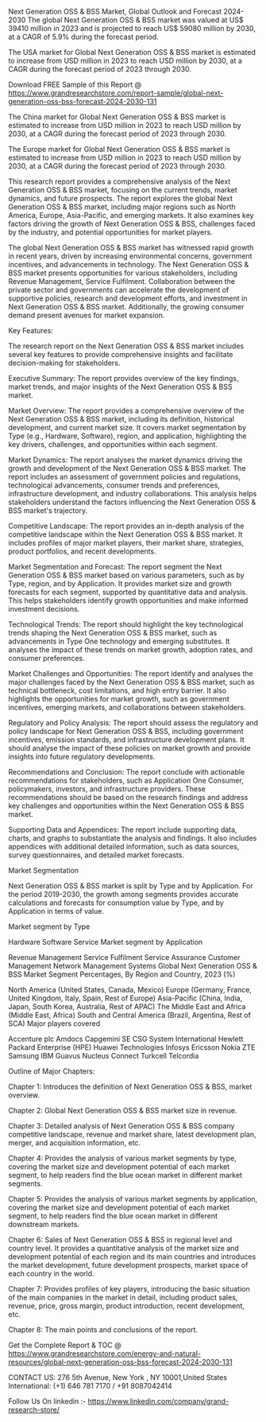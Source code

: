 Next Generation OSS & BSS Market, Global Outlook and Forecast 2024-2030
The global Next Generation OSS & BSS market was valued at US$ 39410 million in 2023 and is projected to reach US$ 59080 million by 2030, at a CAGR of 5.9% during the forecast period.

The USA market for Global Next Generation OSS & BSS market is estimated to increase from USD million in 2023 to reach USD million by 2030, at a CAGR during the forecast period of 2023 through 2030.

Download FREE Sample of this Report @ https://www.grandresearchstore.com/report-sample/global-next-generation-oss-bss-forecast-2024-2030-131

The China market for Global Next Generation OSS & BSS market is estimated to increase from USD million in 2023 to reach USD million by 2030, at a CAGR during the forecast period of 2023 through 2030.

The Europe market for Global Next Generation OSS & BSS market is estimated to increase from USD million in 2023 to reach USD million by 2030, at a CAGR during the forecast period of 2023 through 2030.

This research report provides a comprehensive analysis of the Next Generation OSS & BSS market, focusing on the current trends, market dynamics, and future prospects. The report explores the global Next Generation OSS & BSS market, including major regions such as North America, Europe, Asia-Pacific, and emerging markets. It also examines key factors driving the growth of Next Generation OSS & BSS, challenges faced by the industry, and potential opportunities for market players.

The global Next Generation OSS & BSS market has witnessed rapid growth in recent years, driven by increasing environmental concerns, government incentives, and advancements in technology. The Next Generation OSS & BSS market presents opportunities for various stakeholders, including Revenue Management, Service Fulfilment. Collaboration between the private sector and governments can accelerate the development of supportive policies, research and development efforts, and investment in Next Generation OSS & BSS market. Additionally, the growing consumer demand present avenues for market expansion.

Key Features:

The research report on the Next Generation OSS & BSS market includes several key features to provide comprehensive insights and facilitate decision-making for stakeholders.

Executive Summary: The report provides overview of the key findings, market trends, and major insights of the Next Generation OSS & BSS market.

Market Overview: The report provides a comprehensive overview of the Next Generation OSS & BSS market, including its definition, historical development, and current market size. It covers market segmentation by Type (e.g., Hardware, Software), region, and application, highlighting the key drivers, challenges, and opportunities within each segment.

Market Dynamics: The report analyses the market dynamics driving the growth and development of the Next Generation OSS & BSS market. The report includes an assessment of government policies and regulations, technological advancements, consumer trends and preferences, infrastructure development, and industry collaborations. This analysis helps stakeholders understand the factors influencing the Next Generation OSS & BSS market's trajectory.

Competitive Landscape: The report provides an in-depth analysis of the competitive landscape within the Next Generation OSS & BSS market. It includes profiles of major market players, their market share, strategies, product portfolios, and recent developments.

Market Segmentation and Forecast: The report segment the Next Generation OSS & BSS market based on various parameters, such as by Type, region, and by Application. It provides market size and growth forecasts for each segment, supported by quantitative data and analysis. This helps stakeholders identify growth opportunities and make informed investment decisions.

Technological Trends: The report should highlight the key technological trends shaping the Next Generation OSS & BSS market, such as advancements in Type One technology and emerging substitutes. It analyses the impact of these trends on market growth, adoption rates, and consumer preferences.

Market Challenges and Opportunities: The report identify and analyses the major challenges faced by the Next Generation OSS & BSS market, such as technical bottleneck, cost limitations, and high entry barrier. It also highlights the opportunities for market growth, such as government incentives, emerging markets, and collaborations between stakeholders.

Regulatory and Policy Analysis: The report should assess the regulatory and policy landscape for Next Generation OSS & BSS, including government incentives, emission standards, and infrastructure development plans. It should analyse the impact of these policies on market growth and provide insights into future regulatory developments.

Recommendations and Conclusion: The report conclude with actionable recommendations for stakeholders, such as Application One Consumer, policymakers, investors, and infrastructure providers. These recommendations should be based on the research findings and address key challenges and opportunities within the Next Generation OSS & BSS market.

Supporting Data and Appendices: The report include supporting data, charts, and graphs to substantiate the analysis and findings. It also includes appendices with additional detailed information, such as data sources, survey questionnaires, and detailed market forecasts.

Market Segmentation

Next Generation OSS & BSS market is split by Type and by Application. For the period 2019-2030, the growth among segments provides accurate calculations and forecasts for consumption value by Type, and by Application in terms of value.

Market segment by Type

Hardware
Software
Service
Market segment by Application

Revenue Management
Service Fulfilment
Service Assurance
Customer Management
Network Management Systems
Global Next Generation OSS & BSS Market Segment Percentages, By Region and Country, 2023 (%)

North America (United States, Canada, Mexico)
Europe (Germany, France, United Kingdom, Italy, Spain, Rest of Europe)
Asia-Pacific (China, India, Japan, South Korea, Australia, Rest of APAC)
The Middle East and Africa (Middle East, Africa)
South and Central America (Brazil, Argentina, Rest of SCA)
Major players covered

Accenture plc
Amdocs
Capgemini SE
CSG System International
Hewlett Packard Enterprise (HPE)
Huawei Technologies
Infosys
Ericsson
Nokia
ZTE
Samsung
IBM
Guavus
Nucleus Connect
Turkcell
Telcordia

Outline of Major Chapters:

Chapter 1: Introduces the definition of Next Generation OSS & BSS, market overview.

Chapter 2: Global Next Generation OSS & BSS market size in revenue.

Chapter 3: Detailed analysis of Next Generation OSS & BSS company competitive landscape, revenue and market share, latest development plan, merger, and acquisition information, etc.

Chapter 4: Provides the analysis of various market segments by type, covering the market size and development potential of each market segment, to help readers find the blue ocean market in different market segments.

Chapter 5: Provides the analysis of various market segments by application, covering the market size and development potential of each market segment, to help readers find the blue ocean market in different downstream markets.

Chapter 6: Sales of Next Generation OSS & BSS in regional level and country level. It provides a quantitative analysis of the market size and development potential of each region and its main countries and introduces the market development, future development prospects, market space of each country in the world.

Chapter 7: Provides profiles of key players, introducing the basic situation of the main companies in the market in detail, including product sales, revenue, price, gross margin, product introduction, recent development, etc.

Chapter 8: The main points and conclusions of the report.

Get the Complete Report & TOC @ https://www.grandresearchstore.com/energy-and-natural-resources/global-next-generation-oss-bss-forecast-2024-2030-131

CONTACT US:
276 5th Avenue, New York , NY 10001,United States
International: (+1) 646 781 7170 / +91 8087042414

Follow Us On linkedin :- https://www.linkedin.com/company/grand-research-store/
